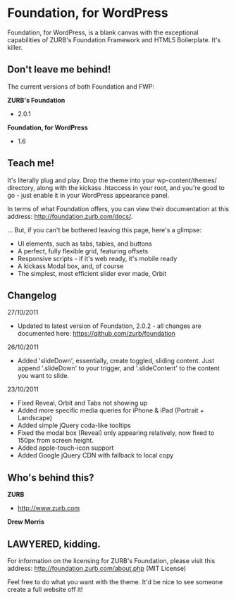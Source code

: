 Foundation, for WordPress
=================

Foundation, for WordPress, is a blank canvas with the exceptional capabilities of ZURB's Foundation Framework and HTML5 Boilerplate. It's killer.

Don't leave me behind!
-----

The current versions of both Foundation and FWP:

**ZURB's Foundation**

+ 2.0.1

**Foundation, for WordPress**

+ 1.6

Teach me!
-----

It's literally plug and play. Drop the theme into your wp-content/themes/ directory, along with the kickass .htaccess in your root, and you're good to go - just enable it in your WordPress appearance panel.

In terms of what Foundation offers, you can view their documentation at this address: http://foundation.zurb.com/docs/.

… But, if you can't be bothered leaving this page, here's a glimpse:

* UI elements, such as tabs, tables, and buttons
* A perfect, fully flexible grid, featuring offsets
* Responsive scripts - if it's web ready, it's mobile ready
* A kickass Modal box, and, of course
* The simplest, most efficient slider ever made, Orbit

Changelog
-----

27/10/2011

* Updated to latest version of Foundation, 2.0.2 - all changes are documented here: https://github.com/zurb/foundation

26/10/2011

* Added 'slideDown', essentially, create toggled, sliding content. Just append '.slideDown' to your trigger, and '.slideContent' to the content you want to slide.

23/10/2011

* Fixed Reveal, Orbit and Tabs not showing up
* Added more specific media queries for iPhone & iPad (Portrait + Landscape)
* Added simple jQuery coda-like tooltips
* Fixed the modal box (Reveal) only appearing relatively, now fixed to 150px from screen height.
* Added apple-touch-icon support
* Added Google jQuery CDN with fallback to local copy

Who's behind this?
-----

**ZURB**

+ http://www.zurb.com

**Drew Morris**

LAWYERED, kidding. 
-----

For information on the licensing for ZURB's Foundation, please visit this address: http://foundation.zurb.com/about.php (MIT License)

Feel free to do what you want with the theme. It'd be nice to see someone create a full website off it!


